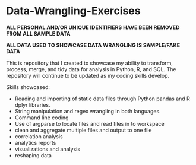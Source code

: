 # Data-Wrangling-Exercises

**ALL PERSONAL AND/OR UNIQUE IDENTIFIERS HAVE BEEN REMOVED FROM ALL SAMPLE DATA** 

**ALL DATA USED TO SHOWCASE DATA WRANGLING IS SAMPLE/FAKE DATA** 


This is repository that I created to showcase my ability to transform, process, merge, and tidy data for analysis in Python, R, and SQL. The repository will continue to be updated as my coding skills develop.

Skills showcased:
- Reading and importing of static data files through Python pandas and R dplyr libraries. 
- String manipulation and regex wrangling in both languages. 
- Command line coding
- Use of argparse to locate files and read files in to workspace
- clean and aggregate multiple files and output to one file
- correlation analysis
- analytics reports
- visualizations and analysis
- reshaping data
